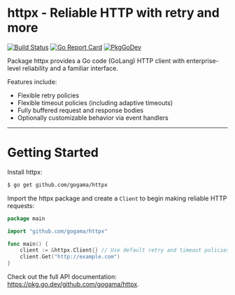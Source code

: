 httpx - Reliable HTTP with retry and more
=========================================

[![Build Status](https://travis-ci.com/gogama/httpx.svg)](https://travis-ci.com/gogama/httpx) [![Go Report Card](https://goreportcard.com/badge/github.com/gogama/httpx)](https://goreportcard.com/report/github.com/stretchr/testify) [![PkgGoDev](https://pkg.go.dev/badge/github.com/gogama/httpx)](https://pkg.go.dev/github.com/gogama/httpx)

Package httpx provides a Go code (GoLang) HTTP client with
enterprise-level reliability and a familiar interface.

Features include:

- Flexible retry policies
- Flexible timeout policies (including adaptive timeouts)
- Fully buffered request and response bodies
- Optionally customizable behavior via event handlers

----

Getting Started
===============

Install httpx:

```sh
$ go get github.com/gogama/httpx
```

Import the httpx package and create a `Client` to begin making reliable
HTTP requests:

```go
package main

import "github.com/gogama/httpx"

func main() {
	client := &httpx.Client{} // Use default retry and timeout policies
	client.Get("http://example.com")
}
```

Check out the full API documentation: https://pkg.go.dev/github.com/gogama/httpx.
